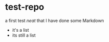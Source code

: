 test-repo
=========

a first test
*neat* that I have done some Markdown
* it's a list
* its still a list



